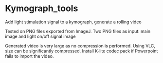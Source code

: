 # Kymograph_tools
Add light stimulation signal to a kymograph, generate a rolling video

Tested on PNG files exported from ImageJ. 
Two PNG files as input: main image and light on/off signal image

Generated video is very large as no compression is performed. Using VLC, size can be significantly compressed. 
Install K-lite codec pack if Powerpoint fails to import the video.
